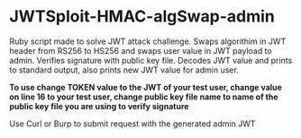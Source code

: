 # JWTSploit-HMAC-algSwap-admin
Ruby script made to solve JWT attack challenge. Swaps algorithim in JWT header from RS256 to HS256 and swaps user value in JWT payload to admin. Verifies signature with public key file. Decodes JWT value and prints to standard output, also prints new JWT value for admin user.

**To use change TOKEN value to the JWT of your test user, change value on line 16 to your test user, change public key file name to name of the public key file you are using to verify signature**

Use Curl or Burp to submit request with the generated admin JWT
